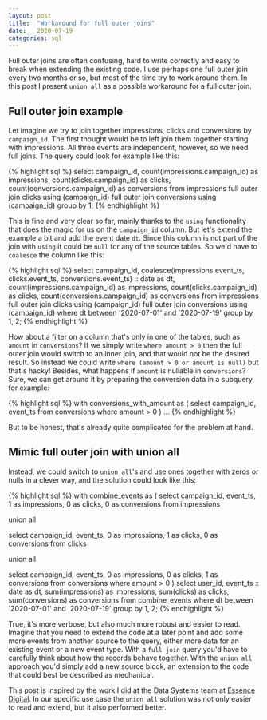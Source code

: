 ```yaml
---
layout: post
title:  "Workaround for full outer joins"
date:   2020-07-19
categories: sql
---
```

Full outer joins are often confusing, hard to write correctly and easy to break when extending the existing code. I use perhaps one full outer join every two months or so, but most of the time try to work around them. In this post I present `union all` as a possible workaround for a full outer join.

## Full outer join example

Let imagine we try to join together impressions, clicks and conversions by `campaign_id`. The first thought would be to left join them together starting with impressions. All three events are independent, however, so we need full joins. The query could look for example like this:

{% highlight sql %}
select
  campaign_id,
  count(impressions.campaign_id) as impressions,
  count(clicks.campaign_id) as clicks,
  count(conversions.campaign_id) as conversions
from impressions
full outer join clicks using (campaign_id)
full outer join conversions using (campaign_id)
group by 1;
{% endhighlight %}

This is fine and very clear so far, mainly thanks to the `using` functionality that does the magic for us on the `campaign_id` column. But let's extend the example a bit and add the event date `dt`. Since this column is not part of the join with `using` it could be `null` for any of the source tables. So we'd have to `coalesce` the column like this:

{% highlight sql %}
select
  campaign_id,
  coalesce(impressions.event_ts,
    clicks.event_ts,
    conversions.event_ts) :: date as dt,
  count(impressions.campaign_id) as impressions,
  count(clicks.campaign_id) as clicks,
  count(conversions.campaign_id) as conversions
from impressions
full outer join clicks using (campaign_id)
full outer join conversions using (campaign_id)
where dt between '2020-07-01' and '2020-07-19'
group by 1, 2;
{% endhighlight %}

How about a filter on a column that's only in one of the tables, such as `amount` in `conversions`? If we simply write `where amount > 0` then the full outer join would switch to an inner join, and that would not be the desired result. So instead we could write `where (amount > 0 or amount is null)` but that's hacky! Besides, what happens if `amount` is nullable in `conversions`? Sure, we can get around it by preparing the conversion data in a subquery, for example:

{% highlight sql %}
with conversions_with_amount as (
  select
    campaign_id,
    event_ts
  from conversions
  where amount > 0
)
...
{% endhighlight %}

But to be honest, that's already quite complicated for the problem at hand.

## Mimic full outer join with union all

Instead, we could switch to `union all`'s and use ones together with zeros or nulls in a clever way, and the solution could look like this:

{% highlight sql %}
with combine_events as (
  select
    campaign_id,
    event_ts,
    1 as impressions,
    0 as clicks,
    0 as conversions
  from impressions

  union all

  select
    campaign_id,
    event_ts,
    0 as impressions,
    1 as clicks,
    0 as conversions
  from clicks

  union all

  select
    campaign_id,
    event_ts,
    0 as impressions,
    0 as clicks,
    1 as conversions
  from conversions
  where amount > 0
)
select
  user_id,
  event_ts :: date as dt,
  sum(impressions) as impressions,
  sum(clicks) as clicks,
  sum(conversions) as conversions
from combine_events
where dt between '2020-07-01' and '2020-07-19'
group by 1, 2;
{% endhighlight %}

True, it's more verbose, but also much more robust and easier to read. Imagine that you need to extend the code at a later point and add some more events from another source to the query, either more data for an existing event or a new event type. With a `full join` query you'd have to carefully think about how the records behave together. With the `union all` approach you'd simply add a new source block, an extension to the code that could best be described as mechanical.

This post is inspired by the work I did at the Data Systems team at [Essence Digital][essence-digital]. In our specific use case the `union all` solution was not only easier to read and extend, but it also performed better.

[essence-digital]: https://essenceglobal.com/
